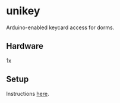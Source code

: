 # unikey
Arduino-enabled keycard access for dorms.

## Hardware
1x

## Setup
Instructions [here](https://medium.com/@gkswamy98/unikey-arduino-enabled-keycard-access-for-dorms-f1a73e726498). 
